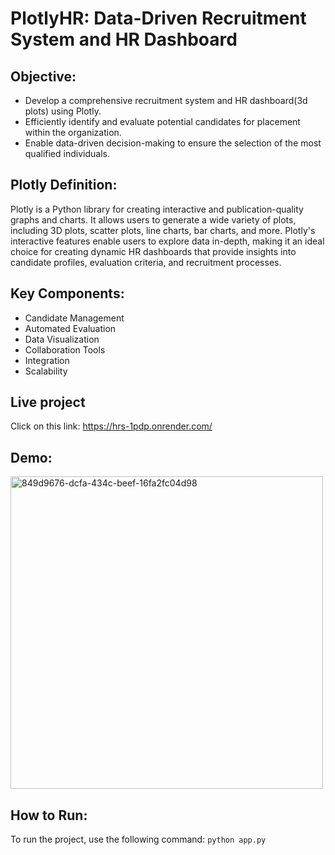 # PlotlyHR: Data-Driven Recruitment System and HR Dashboard

## Objective:
- Develop a comprehensive recruitment system and HR dashboard(3d plots) using Plotly.
- Efficiently identify and evaluate potential candidates for placement within the organization.
- Enable data-driven decision-making to ensure the selection of the most qualified individuals.


## Plotly Definition:
Plotly is a Python library for creating interactive and publication-quality graphs and charts. It allows users to generate a wide variety of plots, including 3D plots, scatter plots, line charts, bar charts, and more. Plotly's interactive features enable users to explore data in-depth, making it an ideal choice for creating dynamic HR dashboards that provide insights into candidate profiles, evaluation criteria, and recruitment processes.

## Key Components:
- Candidate Management
- Automated Evaluation
- Data Visualization
- Collaboration Tools
- Integration
- Scalability

## Live project
Click on this link: https://hrs-1pdp.onrender.com/

## Demo:
<img src="https://github.com/m-rishab/Job-recruitment-prediction-and-HR-Dashboard-using-plotly/assets/113618652/d42dbe5e-930f-4dfe-8146-ffd186c06b9e" alt="849d9676-dcfa-434c-beef-16fa2fc04d98" width="500">

## How to Run:
To run the project, use the following command:
`python app.py`
